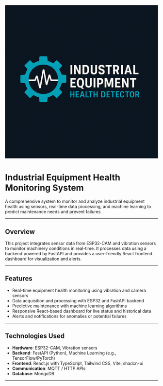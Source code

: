 # ![Equipment Health Monitoring System Logo](./public/favicon.png)

# Industrial Equipment Health Monitoring System

A comprehensive system to monitor and analyze industrial equipment health using sensors, real-time data processing, and machine learning to predict maintenance needs and prevent failures.

---

##  Overview

This project integrates sensor data from ESP32-CAM and vibration sensors to monitor machinery conditions in real-time. It processes data using a backend powered by FastAPI and provides a user-friendly React frontend dashboard for visualization and alerts.

---

##  Features

- Real-time equipment health monitoring using vibration and camera sensors
- Data acquisition and processing with ESP32 and FastAPI backend
- Predictive maintenance with machine learning algorithms
- Responsive React-based dashboard for live status and historical data
- Alerts and notifications for anomalies or potential failures

---

##  Technologies Used

- **Hardware**: ESP32-CAM, Vibration sensors
- **Backend**: FastAPI (Python), Machine Learning (e.g., TensorFlow/PyTorch)
- **Frontend**: React.js with TypeScript, Tailwind CSS, Vite, shadcn-ui
- **Communication**: MQTT / HTTP APIs
- **Database**: MongoDB

---